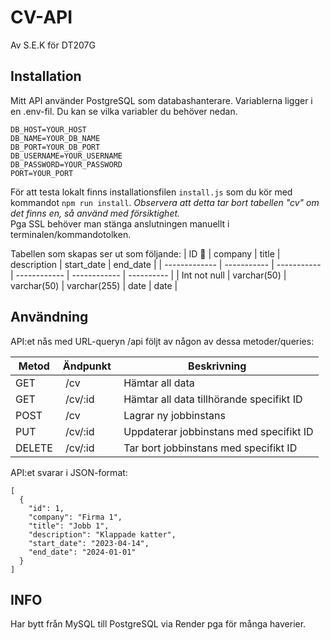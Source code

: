 # CV-API

Av S.E.K för DT207G

## Installation

Mitt API använder PostgreSQL som databashanterare. Variablerna ligger i en .env-fil. Du kan se vilka variabler du behöver nedan.

```
DB_HOST=YOUR_HOST
DB_NAME=YOUR_DB_NAME
DB_PORT=YOUR_DB_PORT
DB_USERNAME=YOUR_USERNAME
DB_PASSWORD=YOUR_PASSWORD
PORT=YOUR_PORT
```

För att testa lokalt finns installationsfilen `install.js` som du kör med kommandot `npm run install`.
_Observera att detta tar bort tabellen "cv" om det finns en, så använd med försiktighet._  
Pga SSL behöver man stänga anslutningen manuellt i terminalen/kommandotolken.

Tabellen som skapas ser ut som följande:
| ID :key: | company | title | description | start_date | end_date |
| ------------- | ----------- | ----------- | ------------ | ------------ | ---------- |
| Int not null | varchar(50) | varchar(50) | varchar(255) | date | date |

## Användning

API:et nås med URL-queryn /api följt av någon av dessa metoder/queries:

| Metod  | Ändpunkt | Beskrivning                               |
| ------ | -------- | ----------------------------------------- |
| GET    |  /cv     |  Hämtar all data                          |
| GET    |  /cv/:id |  Hämtar all data tillhörande specifikt ID |
| POST   |  /cv     |  Lagrar ny jobbinstans                    |
| PUT    |  /cv/:id |  Uppdaterar jobbinstans med specifikt ID  |
| DELETE |  /cv/:id |  Tar bort jobbinstans med specifikt ID    |

API:et svarar i JSON-format:

```
[
  {
    "id": 1,
    "company": "Firma 1",
    "title": "Jobb 1",
    "description": "Klappade katter",
    "start_date": "2023-04-14",
    "end_date": "2024-01-01"
  }
]
```

## INFO

Har bytt från MySQL till PostgreSQL via Render pga för många haverier.
